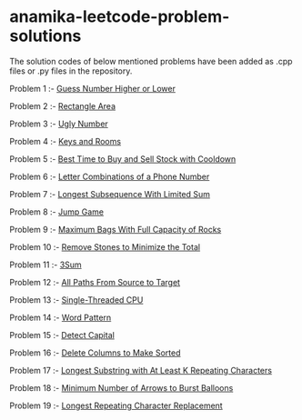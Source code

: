 # anamika-leetcode-problem-solutions

The solution codes of below mentioned problems have been added as .cpp files or .py files in the repository.  

Problem 1 :- [Guess Number Higher or Lower](https://leetcode.com/problems/guess-number-higher-or-lower/description/) 

Problem 2 :- [Rectangle Area](https://leetcode.com/problems/rectangle-area/submissions/845215903/)

Problem 3 :- [Ugly Number](https://leetcode.com/problems/ugly-number/description/)

Problem 4 :- [Keys and Rooms](https://leetcode.com/problems/keys-and-rooms/description/)

Problem 5 :- [Best Time to Buy and Sell Stock with Cooldown](https://leetcode.com/problems/best-time-to-buy-and-sell-stock-with-cooldown/)

Problem 6 :- [Letter Combinations of a Phone Number](https://leetcode.com/problems/letter-combinations-of-a-phone-number/)

Problem 7 :- [Longest Subsequence With Limited Sum](https://leetcode.com/problems/longest-subsequence-with-limited-sum/description/)

Problem 8 :- [Jump Game](https://leetcode.com/problems/jump-game/description/)

Problem 9 :- [Maximum Bags With Full Capacity of Rocks](https://leetcode.com/problems/maximum-bags-with-full-capacity-of-rocks/description/)

Problem 10 :- [Remove Stones to Minimize the Total](https://leetcode.com/problems/remove-stones-to-minimize-the-total/description/)

Problem 11 :- [3Sum](https://leetcode.com/problems/3sum/description/)

Problem 12 :- [All Paths From Source to Target](https://leetcode.com/problems/all-paths-from-source-to-target/description/)

Problem 13 :- [Single-Threaded CPU](https://leetcode.com/problems/single-threaded-cpu/description/)

Problem 14 :- [Word Pattern](https://leetcode.com/problems/word-pattern/description/)

Problem 15 :- [Detect Capital](https://leetcode.com/problems/detect-capital/description/)

Problem 16 :- [Delete Columns to Make Sorted](https://leetcode.com/problems/delete-columns-to-make-sorted/description/)

Problem 17 :- [Longest Substring with At Least K Repeating Characters](https://leetcode.com/problems/longest-substring-with-at-least-k-repeating-characters/description/)

Problem 18 :- [Minimum Number of Arrows to Burst Balloons](https://leetcode.com/problems/minimum-number-of-arrows-to-burst-balloons/description/)

Problem 19 :- [Longest Repeating Character Replacement](https://leetcode.com/problems/longest-repeating-character-replacement/description/)
